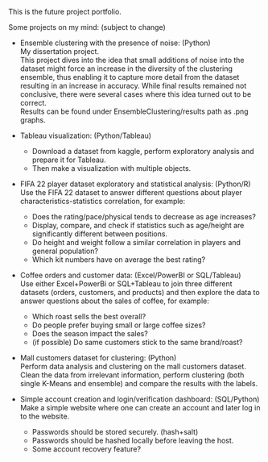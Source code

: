 This is the future project portfolio.

Some projects on my mind: (subject to change)
- Ensemble clustering with the presence of noise: (Python)\
  	My dissertation project.\
	This project dives into the idea that small additions of noise into the dataset might force an increase in the diversity of the clustering ensemble, thus enabling it to capture more detail from the dataset resulting in an increase in accuracy. While final results remained not conclusive, there were several cases where this idea turned out to be correct.\
	Results can be found under EnsembleClustering/results path as .png graphs.


- Tableau visualization: (Python/Tableau)
	- Download a dataset from kaggle, perform exploratory analysis and prepare it for Tableau.
	- Then make a visualization with multiple objects.


- FIFA 22 player dataset exploratory and statistical analysis: (Python/R)\
	Use the FIFA 22 dataset to answer different questions about player characteristics-statistics correlation,
	for example:
	- Does the rating/pace/physical tends to decrease as age increases?
    - Display, compare, and check if statistics such as age/height are significantly different between positions.
    - Do height and weight follow a similar correlation in players and general population?
    - Which kit numbers have on average the best rating?


- Coffee orders and customer data: (Excel/PowerBI or SQL/Tableau)\
	Use either Excel+PowerBi or SQL+Tableau to join three different datasets (orders, customers, and products) and then
	explore the data to answer questions about the sales of coffee, for example:
    - Which roast sells the best overall?
    - Do people prefer buying small or large coffee sizes?
    - Does the season impact the sales?
    - (if possible) Do same customers stick to the same brand/roast?


- Mall customers dataset for clustering: (Python)\
	Perform data analysis and clustering on the mall customers dataset.\
	Clean the data from irrelevant information, perform clustering (both single K-Means and ensemble) and compare the
	results with the labels.


- Simple account creation and login/verification dashboard: (SQL/Python)\
	Make a simple website where one can create an account and later log in to the website.
	- Passwords should be stored securely. (hash+salt)
	- Passwords should be hashed locally before leaving the host.
	- Some account recovery feature?
